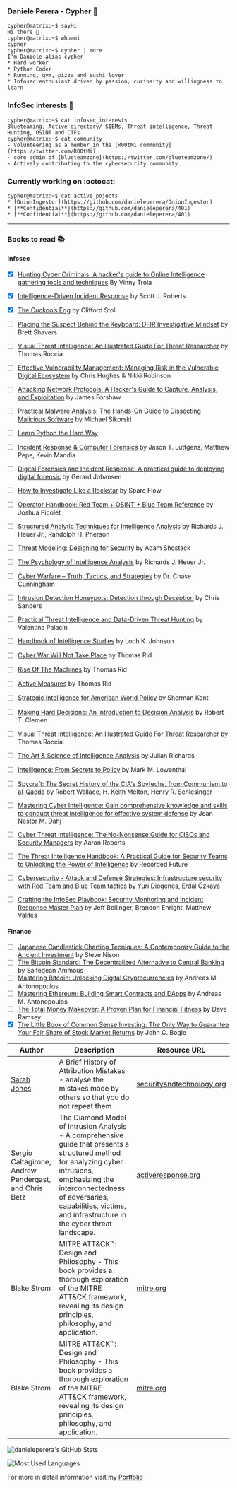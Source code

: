 ### Daniele Perera - Cypher  :necktie:
```console
cypher@matrix:~$ sayHi
Hi there 👋
cypher@matrix:~$ whoami
cypher
cypher@matrix:~$ cypher | more
I'm Daniele alias cypher
* Hard worker
* Python Coder
* Running, gym, pizza and sushi lover
* Infosec enthusiast driven by passion, curiosity and willingness to learn
```

### InfoSec interests  :space_invader:
```console
cypher@matrix:~$ cat infosec_interests
Blueteaming, Active directory/ SIEMs, Threat intelligence, Threat Hunting, OSINT and CTFs
cypher@matrix:~$ cat community
- Volunteering as a member in the [R00tMi community](https://twitter.com/R00tMi)
- core admin of [blueteamzone](https://twitter.com/blueteamzone/)
- Actively contributing to the cybersecurity community
```

### Currently working on :octocat:
```console
cypher@matrix:~$ cat active_pojects
* [OnionIngestor](https://github.com/danieleperera/OnionIngestor) 
* [**Confidential**](https://github.com/danieleperera/401)
* [**Confidential**](https://github.com/danieleperera/401)
```

---

### Books to read :books: 
#### Infosec
- [x] [Hunting Cyber Criminals: A hacker's guide to Online Intelligence gathering tools and techniques](https://www.goodreads.com/book/show/53037236-hunting-cyber-criminals) By Vinny Troia 
- [x] [Intelligence-Driven Incident Response](https://www.goodreads.com/book/show/28646667-intelligence-driven-incident-response) by Scott J. Roberts 
- [x] [The Cuckoo’s Egg](https://www.goodreads.com/book/show/18154.The_Cuckoo_s_Egg) by Clifford Stoll
- [ ] [Placing the Suspect Behind the Keyboard: DFIR Investigative Mindset](https://www.goodreads.com/book/show/209713706-placing-the-suspect-behind-the-keyboard) by Brett Shavers
- [ ] [Visual Threat Intelligence: An Illustrated Guide For Threat Researcher](https://www.goodreads.com/book/show/166464105-visual-threat-intelligence) by Thomas Roccia
- [ ] [Effective Vulnerability Management: Managing Risk in the Vulnerable Digital Ecosystem](https://www.goodreads.com/book/show/199799436-effective-vulnerability-management) by Chris Hughes & Nikki Robinson
- [ ] [Attacking Network Protocols: A Hacker's Guide to Capture, Analysis, and Exploitation](https://www.goodreads.com/book/show/32686074-attacking-network-protocols) by James Forshaw
- [ ] [Practical Malware Analysis: The Hands-On Guide to Dissecting Malicious Software](https://www.goodreads.com/book/show/10677461-practical-malware-analysis) by  Michael Sikorski
- [ ] [Learn Python the Hard Way](https://learnpythonthehardway.org/)
- [ ] [Incident Response & Computer Forensics](https://www.goodreads.com/book/show/17079654-incident-response-computer-forensics?from_search=true&from_srp=true&qid=xAbGIJBxmt)  by Jason T. Luttgens, Matthew Pepe, Kevin Mandia
- [ ] [Digital Forensics and Incident Response: A practical guide to deploying digital forensic](https://www.goodreads.com/book/show/36120655-digital-forensics-and-incident-response) by Gerard Johansen
- [ ] [How to Investigate Like a Rockstar](https://www.goodreads.com/book/show/36056242-how-to-investigate-like-a-rockstar) by Sparc Flow
- [ ] [Operator Handbook: Red Team + OSINT + Blue Team Reference](https://www.goodreads.com/book/show/52768062-operator-handbook)  by Joshua Picolet
- [ ] [Structured Analytic Techniques for Intelligence Analysis](https://www.goodreads.com/book/show/7818985-structured-analytic-techniques-for-intelligence-analysis)  by Richards J. Heuer Jr., Randolph H. Pherson
- [ ] [Threat Modeling: Designing for Security](https://www.goodreads.com/book/show/18379732-threat-modeling) by Adam Shostack 
- [ ] [The Psychology of Intelligence Analysis](https://www.goodreads.com/book/show/9998216-the-psychology-of-intelligence-analysis)  by Richards J. Heuer Jr.
- [ ] [Cyber Warfare – Truth, Tactics, and Strategies](https://www.goodreads.com/book/show/51833086-cyber-warfare-truth-tactics-and-strategies)  by Dr. Chase Cunningham 
- [ ] [Intrusion Detection Honeypots: Detection through Deception](https://www.goodreads.com/book/show/55205715-intrusion-detection-honeypots)  by Chris Sanders
- [ ] [Practical Threat Intelligence and Data-Driven Threat Hunting](https://www.goodreads.com/book/show/57043649-practical-threat-intelligence-and-data-driven-threat-hunting) by Valentina Palacín 
- [ ] [Handbook of Intelligence Studies](https://www.goodreads.com/book/show/7273473-handbook-of-intelligence-studies) by Loch K. Johnson
- [ ] [Cyber War Will Not Take Place](https://www.goodreads.com/book/show/17690700-cyber-war-will-not-take-place) by Thomas Rid
- [ ] [Rise Of The Machines](https://www.goodreads.com/book/show/34068514-rise-of-the-machines) by Thomas Rid
- [ ] [Active Measures](https://www.goodreads.com/book/show/45892235-active-measures) by Thomas Rid
- [ ] [Strategic Intelligence for American World Policy](https://www.goodreads.com/book/show/7193649-strategic-intelligence-for-american-world-policy) by Sherman Kent
- [ ] [Making Hard Decisions: An Introduction to Decision Analysis](https://www.goodreads.com/book/show/729874.Making_Hard_Decisions) by Robert T. Clemen
- [ ] [Visual Threat Intelligence: An Illustrated Guide For Threat Researcher](https://www.goodreads.com/book/show/166464105-visual-threat-intelligence) by Thomas Roccia
- [ ] [The Art & Science of Intelligence Analysis](https://www.goodreads.com/book/show/164321051-the-art-science-of-intelligence-analysis-by-julian-richards) by Julian Richards
- [ ] [Intelligence: From Secrets to Policy](https://www.goodreads.com/book/show/113893.Intelligence) by Mark M. Lowenthal
- [ ] [Spycraft: The Secret History of the CIA's Spytechs, from Communism to al-Qaeda](https://www.goodreads.com/book/show/971936.Spycraft) by Robert Wallace, H. Keith Melton, Henry R. Schlesinger
- [ ] [Mastering Cyber Intelligence: Gain comprehensive knowledge and skills to conduct threat intelligence for effective system defense](https://www.goodreads.com/book/show/74783161-mastering-cyber-intelligence) by Jean Nestor M. Dahj
- [ ] [Cyber Threat Intelligence: The No-Nonsense Guide for CISOs and Security Managers](https://www.goodreads.com/book/show/58278049-cyber-threat-intelligence) by Aaron Roberts
- [ ] [The Threat Intelligence Handbook: A Practical Guide for Security Teams to Unlocking the Power of Intelligence](https://www.amazon.com/Threat-Intelligence-Handbook-Practical-Unlocking/dp/0999035460) by Recorded Future
- [ ] [Cybersecurity - Attack and Defense Strategies: Infrastructure security with Red Team and Blue Team tactics](https://www.goodreads.com/book/show/38488278-cybersecurity---attack-and-defense-strategies) by Yuri Diogenes, Erdal Özkaya
- [ ] [Crafting the InfoSec Playbook: Security Monitoring and Incident Response Master Plan](https://www.goodreads.com/book/show/25648074-crafting-the-infosec-playbook) by Jeff Bollinger, Brandon Enright, Matthew Valites


#### Finance
- [ ] [Japanese Candlestick Charting Tecniques: A Contemporary Guide to the Ancient Investment](https://www.goodreads.com/book/show/360128.Japanese_Candlestick_Charting_Techniques) by Steve Nison 
- [ ] [The Bitcoin Standard: The Decentralized Alternative to Central Banking](https://www.goodreads.com/book/show/36448501-the-bitcoin-standard) by Saifedean Ammous 
- [ ] [Mastering Bitcoin: Unlocking Digital Cryptocurrencies](https://www.goodreads.com/book/show/21820378-mastering-bitcoin) by Andreas M. Antonopoulos 
- [ ] [Mastering Ethereum: Building Smart Contracts and DApps](https://www.goodreads.com/book/show/33584554-mastering-ethereum) by Andreas M. Antonopoulos
- [ ] [The Total Money Makeover: A Proven Plan for Financial Fitness](https://www.goodreads.com/book/show/78427.The_Total_Money_Makeover) by Dave Ramsey
- [x] [The Little Book of Common Sense Investing: The Only Way to Guarantee Your Fair Share of Stock Market Returns](https://www.goodreads.com/book/show/171127.The_Little_Book_of_Common_Sense_Investing) by John C. Bogle

| Author | Description | Resource URL |
| --- | --- | --- |
| [Sarah Jones](https://twitter.com/sj94356) | A Brief History of Attribution Mistakes - analyse the mistakes made by others so that you do not repeat them | [securityandtechnology.org](https://securityandtechnology.org/wp-content/uploads/2020/07/summit_archive_1548105619.pdf) |
|Sergio Caltagirone, Andrew Pendergast, and Chris Betz |The Diamond Model of Intrusion Analysis - A comprehensive guide that presents a structured method for analyzing cyber intrusions, emphasizing the interconnectedness of adversaries, capabilities, victims, and infrastructure in the cyber threat landscape. | [activeresponse.org](https://www.activeresponse.org/wp-content/uploads/2013/07/diamond.pdf) |
|Blake Strom|MITRE ATT&CK™: Design and Philosophy - This book provides a thorough exploration of the MITRE ATT&CK framework, revealing its design principles, philosophy, and application. | [mitre.org](https://attack.mitre.org/docs/ATTACK_Design_and_Philosophy_March_2020.pdf) |
|Blake Strom|MITRE ATT&CK™: Design and Philosophy - This book provides a thorough exploration of the MITRE ATT&CK framework, revealing its design principles, philosophy, and application. | [mitre.org](https://attack.mitre.org/docs/ATTACK_Design_and_Philosophy_March_2020.pdf) |

<p><img src="https://github-readme-stats.vercel.app/api?username=danieleperera&show_icons=true" alt="danieleperera's GitHub Stats"/></p>
<p><img  src="https://github-readme-stats.vercel.app/api/top-langs/?username=danieleperera&layout=compact" alt="Most Used Languages"/></p>

For more in detail information visit my [Portfolio](https://danieleperera.github.io/)

<!--
**danieleperera/danieleperera** is a ✨ _special_ ✨ repository because its `README.md` (this file) appears on your GitHub profile.
